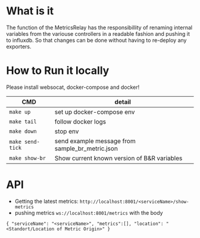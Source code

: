 # What is it
The function of the MetricsRelay has the responsibillity of renaming internal variables from the variouse controllers in a readable fashion and pushing it to influxdb.  So that changes can be done without having to re-deploy any exporters.   

# How to Run it locally  

Please install websocat, docker-compose and docker!  

| CMD              | detail                                          |
| ---------------- | ----------------------------------------------- |
| `make up`        | set up docker-compose env                       |
| `make tail`      | follow docker logs                              |
| `make down`      | stop env                                        |
| `make send-tick` | send example message from sample_br_metric.json |
| `make show-br`   | Show current known version of B&R variables     |

# API

-   Getting the latest metrics: `http://localhost:8001/<serviceName>/show-metrics`
-   pushing metrics `ws://localhost:8001/metrics` with the body

```
{ "serviceName": "<serviceName>", "metrics":[], "location": "<Standort/Location of Metric Origin>" }
```
